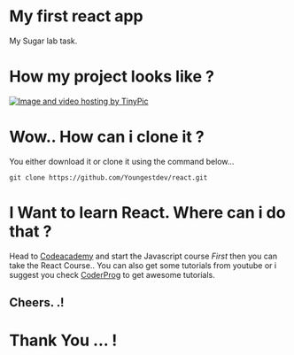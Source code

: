 # My first react app
My Sugar lab task.

# How my project looks like ?

<a href="http://tinypic.com?ref=14vpq9t" target="_blank"><img src="http://i63.tinypic.com/14vpq9t.png" border="0" alt="Image and video hosting by TinyPic"></a>

# Wow.. How can i clone it ?
You either download it or clone it using the command below...
```
git clone https://github.com/Youngestdev/react.git

```
# I Want to learn React. Where can i do that ?
Head to <a href="https://codeacademy.com">Codeacademy</a> and start the Javascript course *First* then you can take the React Course.. You can also get some tutorials from youtube or i suggest you check <a href="https://coderprog.com">CoderProg</a> to get awesome tutorials.

## Cheers. .!

# Thank You ... !
